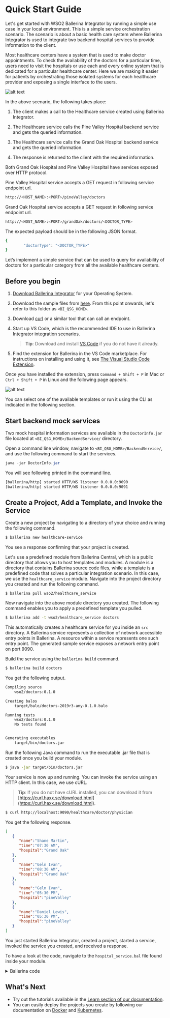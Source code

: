 # Quick Start Guide

Let's get started with WSO2 Ballerina Integrator by running a simple use case in your local environment. This is a simple service orchestration scenario. The scenario is about a basic health care system where Ballerina Integrator is used to integrate two backend hospital services to provide information to the client.

Most healthcare centers have a system that is used to make doctor appointments. To check the availability of the doctors for a particular time, users need to visit the hospitals or use each and every online system that is dedicated for a particular healthcare center. Here we are making it easier for patients by orchestrating those isolated systems for each healthcare provider and exposing a single interface to the users.

![alt text](../../assets/img/BI-quick-start-guide.png)

In the above scenario, the following takes place:

1. The client makes a call to the Healthcare service created using Ballerina Integrator.

2. The Healthcare service calls the Pine Valley Hospital backend service and gets the queried information.

3. The Healthcare service calls the Grand Oak Hospital backend service and gets the queried information.

4. The response is returned to the client with the required information.

Both Grand Oak Hospital and Pine Valley Hospital have services exposed over HTTP protocol.

Pine Valley Hospital service accepts a GET request in following service endpoint url.

```bash
http://<HOST_NAME>:<PORT>/pineValley/doctors
```

Grand Oak Hospital service accepts a GET request in following service endpoint url.

```bash
http://<HOST_NAME>:<PORT>/grandOak/doctors/<DOCTOR_TYPE>
```

The expected payload should be in the following JSON format.

```bash
{
        "doctorType": "<DOCTOR_TYPE>"
}
```

Let’s implement a simple service that can be used to query for availability of doctors for a particular category from all the available healthcare centers.

## Before you begin

1. [Download Ballerina Integrator](https://www.wso2.com/integration/ballerina-integrator) for your Operating System. 

2. Download the sample files from [here](https://github.com/wso2/docs-ei/tree/7.0.0/en/micro-integrator/docs/assets/attach/quick-start-guide). From this point onwards, let's refer to this folder as `<BI_QSG_HOME>`.

3. Download [curl](https://curl.haxx.se/) or a similar tool that can call an endpoint.

4. Start up VS Code, which is the recommended IDE to use in Ballerina Integrator integration scenarios.
   > **Tip**: Download and install [VS Code](https://code.visualstudio.com/Download) if you do not have it already.

5. Find the extension for Ballerina in the VS Code marketplace. For instructions on installing and using it, see [The Visual Studio Code Extension](https://ballerina.io/learn/tools-ides/vscode-plugin/).

Once you have installed the extension, press `Command + Shift + P` in Mac or `Ctrl + Shift + P` in Linux and the following page appears.

![alt text](../../assets/img/vs-code-landing.png)

You can select one of the available templates or run it using the CLI as indicated in the following section.

## Start backend mock services

Two mock hospital information services are available in the `DoctorInfo.jar` file located at `<BI_QSG_HOME>/BackendService/` directory. 

Open a command line window, navigate to `<BI_QSG_HOME>/BackendService/`, and use the following command to start the services.

```java
java -jar DoctorInfo.jar
```

You will see following printed in the command line.

```bash
[ballerina/http] started HTTP/WS listener 0.0.0.0:9090
[ballerina/http] started HTTP/WS listener 0.0.0.0:9091
```

## Create a Project, Add a Template, and Invoke the Service

Create a new project by navigating to a directory of your choice and running the following command. 

```bash
$ ballerina new healthcare-service
```

You see a response confirming that your project is created.

Let's use a predefined module from Ballerina Central, which is a public directory that allows you to host templates and modules. A module is a directory that contains Ballerina source code files, while a template is a predefined code that solves a particular integration scenario. In this case, we use the `healthcare_service` module. Navigate into the project directory you created and run the following command.

```
$ ballerina pull wso2/healthcare_service
```

Now navigate into the above module directory you created. The following command enables you to apply a predefined template you pulled.

```bash
$ ballerina add -t wso2/healthcare_service doctors
```

This automatically creates a healthcare service for you inside an `src` directory. A Ballerina service represents a collection of network accessible entry points in Ballerina. A resource within a service represents one such entry point. The generated sample service exposes a network entry point on port 9090.

Build the service using the `ballerina build` command.

```bash
$ ballerina build doctors
```

You get the following output.

```bash
Compiling source
	wso2/doctors:0.1.0

Creating balos
	target/balo/doctors-2019r3-any-0.1.0.balo

Running tests
    wso2/doctors:0.1.0
	No tests found


Generating executables
	target/bin/doctors.jar
```

Run the following Java command to run the executable .jar file that is created once you build your module.

```bash
$ java -jar target/bin/doctors.jar
```

Your service is now up and running. You can invoke the service using an HTTP client. In this case, we use cURL.

> **Tip**: If you do not have cURL installed, you can download it from [https://curl.haxx.se/download.html](https://curl.haxx.se/download.html).

```bash
$ curl http://localhost:9090/healthcare/doctor/physician
```

You get the following response.

```json
[
   {
      "name":"Shane Martin",
      "time":"07:30 AM",
      "hospital":"Grand Oak"
   },
   {
      "name":"Geln Ivan",
      "time":"08:30 AM",
      "hospital":"Grand Oak"
   },
   {
      "name":"Geln Ivan",
      "time":"05:30 PM",
      "hospital":"pineValley"
   },
   {
      "name":"Daniel Lewis",
      "time":"05:30 PM",
      "hospital":"pineValley"
   }
]
```

You just started Ballerina Integrator, created a project, started a service, invoked the service you created, and received a response.

To have a look at the code, navigate to the `hospital_service.bal` file found inside your module.
<details>
            <summary>Ballerina code</summary>
	    ```ballerina
            import ballerina/http;
            import ballerina/log;

            http:Client grandOakHospital = new("http://localhost:9091/grandOak");
            http:Client pineValleyHospital = new("http://localhost:9092/pineValley");

            @http:ServiceConfig {
                basePath: "/healthcare"
            }
            service healthcare on new http:Listener(9090) {

                @http:ResourceConfig {
                    path: "/doctor/{doctorType}"
                }
                resource function getDoctors(http:Caller caller, http:Request request, string doctorType) returns error? {
                    json grandOakDoctors = {};
                    json pineValleyDoctors = {};
                    var grandOakResponse = grandOakHospital->get("/doctors/" + doctorType);
                    var pineValleyResponse = pineValleyHospital->post("/doctors", {doctorType: doctorType});
                    // Extract doctors array from grand oak hospital response
                    if (grandOakResponse is http:Response) {
                        json result = check grandOakResponse.getJsonPayload();
                        grandOakDoctors = check result.doctors.doctor;
                    } else {
                        handleError(caller, <@untained> grandOakResponse.reason());
                    }
                    // Extract doctors array from pine valley hospital response
                    if (pineValleyResponse is http:Response) {
                        json result = check pineValleyResponse.getJsonPayload();
                        pineValleyDoctors = check result.doctors.doctor;
                    } else {
                        handleError(caller, <@untained> pineValleyResponse.reason());
                    }
                    // Aggregate grand oak hospital's doctors with pine valley hospital's doctors
                    if (grandOakDoctors is json[] && pineValleyDoctors is json[]) {
                        foreach var item in pineValleyDoctors {
                            grandOakDoctors.push(item);
                        }
                    }
                    // Respond back to the caller with aggregated json response
                    http:Response response = new();
                    response.setJsonPayload(<@untained> grandOakDoctors);
                    var result = caller->respond(response);

                    if (result is error) {
                        log:printError("Error sending response", err = result);
                    }
                }
            }

            function handleError(http:Caller caller, string errorMsg) {
                http:Response response = new;

                json responsePayload = {
                    "error": {
                        "message": errorMsg
                    }
                };
                response.setJsonPayload(responsePayload, "application/json");
                var result = caller->respond(response);
                if (result is error) {
                    log:printError("Error sending response", err = result);
                }
            }
            ```
</details>

## What's Next

- Try out the tutorials available in the [Learn section of our documentation](../../learn/use-cases/).
- You can easily deploy the projects you create by following our documentation on [Docker](../../learn/deploy-on-docker/) and [Kubernetes](../../learn/deploy-on-kubernetes/).
